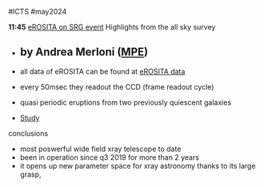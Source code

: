 #ICTS #may2024 

**11:45**
[eROSITA on SRG event](https://www.icts.res.in/event/page/28735)
Highlights from the all sky survey
- by Andrea Merloni ([MPE](https://www.mpe.mpg.de/eROSITA))
	- 



- all data of eROSITA can be found at [eROSITA data](https://erosita.mpe.mpg.de/dr1/)
- every 50msec they readout the CCD (frame readout cycle)
- quasi periodic eruptions from two previously quiescent galaxies
- [Study](https://arxiv.org/abs/2401.17306)

conclusions
- most poswerful wide field xray telescope to date
- been in operation since q3 2019 for more than 2 years 
- it opens up new parameter space for xray astronomy thanks to its large grasp, 